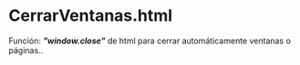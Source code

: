 # CerrarVentanas.html
Función: ***"window.close"*** de html para cerrar automáticamente ventanas o páginas..
